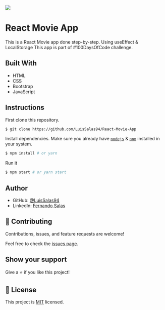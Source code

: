 ![](https://img.shields.io/badge/Microverse-blueviolet)

# React Movie App
 This is a React Movie app done step-by-step. Using useEffect & LocalStorage This app is part of #100DaysOfCode challenge. 
  
## Built With

- HTML
- CSS
- Bootstrap
- JavaScript


## Instructions

First clone this repository.
```bash
$ git clone https://github.com/LuisSalas94/React-Movie-App
```

Install dependencies. Make sure you already have [`nodejs`](https://nodejs.org/en/) & [`npm`](https://www.npmjs.com/) installed in your system.
```bash
$ npm install # or yarn
```

Run it
```bash
$ npm start # or yarn start
```

## Author

- GitHub: [@LuisSalas94](https://github.com/LuisSalas94)
- LinkedIn: [Fernando Salas](https://www.linkedin.com/in/luisfernandosalasgave/)

## 🤝 Contributing

Contributions, issues, and feature requests are welcome!

Feel free to check the [issues page](../../issues/).

## Show your support

Give a ⭐️ if you like this project!

## 📝 License

This project is [MIT](./MIT.md) licensed.